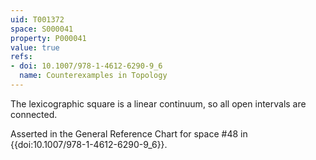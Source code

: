 ```yaml
---
uid: T001372
space: S000041
property: P000041
value: true
refs:
- doi: 10.1007/978-1-4612-6290-9_6
  name: Counterexamples in Topology
---
```


The lexicographic square is a linear continuum, so all open intervals are connected.

Asserted in the General Reference Chart for space #48 in
{{doi:10.1007/978-1-4612-6290-9_6}}.

